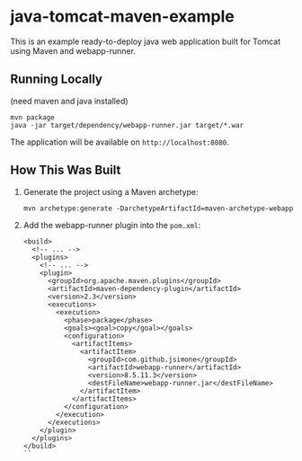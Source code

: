 # java-tomcat-maven-example

This is an example ready-to-deploy java web application built for Tomcat using Maven and webapp-runner.

## Running Locally

(need maven and java installed)

```
mvn package
java -jar target/dependency/webapp-runner.jar target/*.war
```

The application will be available on `http://localhost:8080`.

## How This Was Built

1. Generate the project using a Maven archetype:

   ```
   mvn archetype:generate -DarchetypeArtifactId=maven-archetype-webapp
   ```

2. Add the webapp-runner plugin into the `pom.xml`:

   ```
   <build>
     <!-- ... -->
     <plugins>
       <!-- ... -->
       <plugin>
         <groupId>org.apache.maven.plugins</groupId>
         <artifactId>maven-dependency-plugin</artifactId>
         <version>2.3</version>
         <executions>
           <execution>
             <phase>package</phase>
             <goals><goal>copy</goal></goals>
             <configuration>
               <artifactItems>
                 <artifactItem>
                   <groupId>com.github.jsimone</groupId>
                   <artifactId>webapp-runner</artifactId>
                   <version>8.5.11.3</version>
                   <destFileName>webapp-runner.jar</destFileName>
                 </artifactItem>
               </artifactItems>
             </configuration>
           </execution>
         </executions>
       </plugin>
     </plugins>
   </build>
   ``
